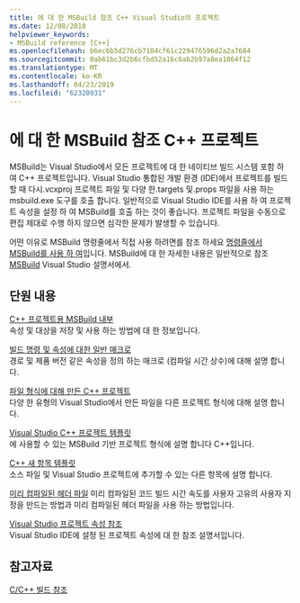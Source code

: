 ```yaml
---
title: 에 대 한 MSBuild 참조 C++ Visual Studio의 프로젝트
ms.date: 12/08/2018
helpviewer_keywords:
- MSBuild reference [C++]
ms.openlocfilehash: b6ec6b5d276cb7104cf61c229476596d2a2a7684
ms.sourcegitcommit: 0ab61bc3d2b6cfbd52a16c6ab2b97a8ea1864f12
ms.translationtype: MT
ms.contentlocale: ko-KR
ms.lasthandoff: 04/23/2019
ms.locfileid: "62320931"
---
```

# <a name="msbuild-reference-for-c-projects"></a>에 대 한 MSBuild 참조 C++ 프로젝트

MSBuild는 Visual Studio에서 모든 프로젝트에 대 한 네이티브 빌드 시스템 포함 하 여 C++ 프로젝트입니다. Visual Studio 통합된 개발 환경 (IDE)에서 프로젝트를 빌드할 때 다시.vcxproj 프로젝트 파일 및 다양 한.targets 및.props 파일을 사용 하는 msbuild.exe 도구를 호출 합니다. 일반적으로 Visual Studio IDE를 사용 하 여 프로젝트 속성을 설정 하 여 MSBuild를 호출 하는 것이 좋습니다. 프로젝트 파일을 수동으로 편집 제대로 수행 하지 않으면 심각한 문제가 발생할 수 있습니다.

어떤 이유로 MSBuild 명령줄에서 직접 사용 하려면를 참조 하세요 [명령줄에서 MSBuild를 사용 하 여](../msbuild-visual-cpp.md)입니다. MSBuild에 대 한 자세한 내용은 일반적으로 참조 [MSBuild](/visualstudio/msbuild/msbuild) Visual Studio 설명서에서.

## <a name="in-this-section"></a>단원 내용

[C++ 프로젝트용 MSBuild 내부](msbuild-visual-cpp-overview.md)<br/>
속성 및 대상을 저장 및 사용 하는 방법에 대 한 정보입니다.

[빌드 명령 및 속성에 대한 일반 매크로](common-macros-for-build-commands-and-properties.md)<br/>
경로 및 제품 버전 같은 속성을 정의 하는 매크로 (컴파일 시간 상수)에 대해 설명 합니다.

[파일 형식에 대해 만든 C++ 프로젝트](file-types-created-for-visual-cpp-projects.md)<br/>
다양 한 유형의 Visual Studio에서 만든 파일을 다른 프로젝트 형식에 대해 설명 합니다.

[Visual Studio C++ 프로젝트 템플릿](visual-cpp-project-types.md)<br>
에 사용할 수 있는 MSBuild 기반 프로젝트 형식에 설명 합니다 C++입니다.

[C++ 새 항목 템플릿](using-visual-cpp-add-new-item-templates.md)<br>
소스 파일 및 Visual Studio 프로젝트에 추가할 수 있는 다른 항목에 설명 합니다.

[미리 컴파일된 헤더 파일](../creating-precompiled-header-files.md) 미리 컴파일된 코드 빌드 시간 속도를 사용자 고유의 사용자 지정을 만드는 방법과 미리 컴파일된 헤더 파일을 사용 하는 방법입니다.

[Visual Studio 프로젝트 속성 참조](property-pages-visual-cpp.md)<br/>
Visual Studio IDE에 설정 된 프로젝트 속성에 대 한 참조 설명서입니다.

## <a name="see-also"></a>참고자료

[C/C++ 빌드 참조](c-cpp-building-reference.md)